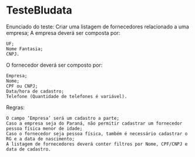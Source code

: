# TesteBludata

Enunciado do teste:
Criar uma listagem de fornecedores relacionado a uma empresa;
A empresa deverá ser composta por:

    UF;
    Nome Fantasia;
    CNPJ.

O fornecedor deverá ser composto por:

    Empresa;
    Nome;
    CPF ou CNPJ;
    Data/hora de cadastro;
    Telefone (Quantidade de telefones é variável).

Regras:

    O campo ‘Empresa’ será um cadastro a parte;
    Caso a empresa seja do Paraná, não permitir cadastrar um fornecedor pessoa física menor de idade;
    Caso o fornecedor seja pessoa física, também é necessário cadastrar o RG e a data de nascimento;
    A listagem de fornecedores deverá conter filtros por Nome, CPF/CNPJ e data de cadastro.

